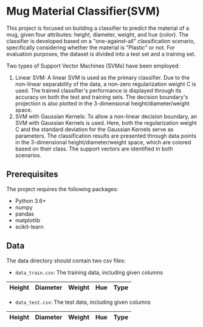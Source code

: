 # Mug Material Classifier(SVM)

This project is focused on building a classifier to predict the material of a mug, given four attributes: height, diameter, weight, and hue (color). The classifier is developed based on a "one-against-all" classification scenario, specifically considering whether the material is "Plastic" or not. For evaluation purposes, the dataset is divided into a test set and a training set.

Two types of Support Vector Machines (SVMs) have been employed:

1. Linear SVM: A linear SVM is used as the primary classifier. Due to the non-linear separability of the data, a non-zero regularization weight C is used. The trained classifier's performance is displayed through its accuracy on both the test and training sets. The decision boundary's projection is also plotted in the 3-dimensional height/diameter/weight space.
2. SVM with Gaussian Kernels: To allow a non-linear decision boundary, an SVM with Gaussian Kernels is used. Here, both the regularization weight C and the standard deviation for the Gaussian Kernels serve as parameters. The classification results are presented through data points in the 3-dimensional height/diameter/weight space, which are colored based on their class. The support vectors are identified in both scenarios.

## Prerequisites

The project requires the following packages:

- Python 3.6+
- numpy
- pandas
- matplotlib
- scikit-learn

## Data

The data directory should contain two csv files:

- `data_train.csv`: The training data, including given columns

| Height | Diameter | Weight | Hue | Type |
| --- | --- | --- | --- | --- |
- `data_test.csv`: The test data, including given columns

| Height | Diameter | Weight | Hue | Type |
| --- | --- | --- | --- | --- |
